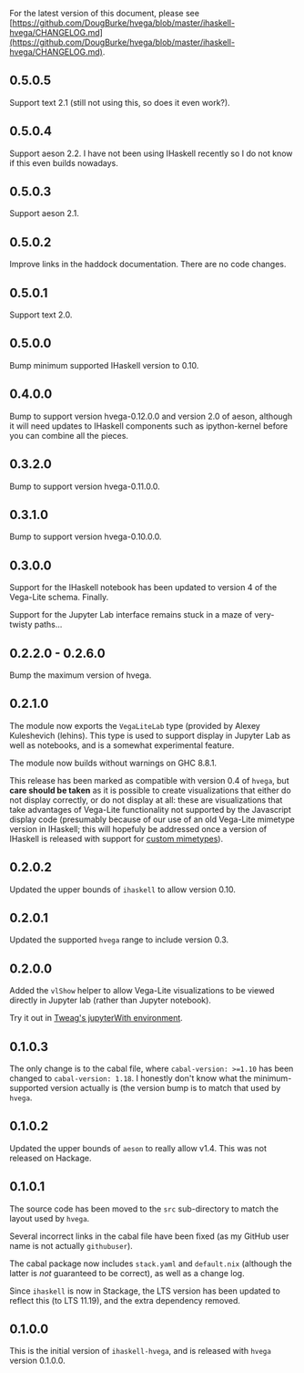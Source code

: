 For the latest version of this document, please see
[https://github.com/DougBurke/hvega/blob/master/ihaskell-hvega/CHANGELOG.md](https://github.com/DougBurke/hvega/blob/master/ihaskell-hvega/CHANGELOG.md).

## 0.5.0.5

Support text 2.1 (still not using this, so does it even work?).

## 0.5.0.4

Support aeson 2.2. I have not been using IHaskell recently so I do
not know if this even builds nowadays.

## 0.5.0.3

Support aeson 2.1.

## 0.5.0.2

Improve links in the haddock documentation. There are no code changes.

## 0.5.0.1

Support text 2.0.

## 0.5.0.0

Bump minimum supported IHaskell version to 0.10.

## 0.4.0.0

Bump to support version hvega-0.12.0.0 and version 2.0 of aeson,
although it will need updates to IHaskell components such as
ipython-kernel before you can combine all the pieces.

## 0.3.2.0

Bump to support version hvega-0.11.0.0.

## 0.3.1.0

Bump to support version hvega-0.10.0.0.

## 0.3.0.0

Support for the IHaskell notebook has been updated to version 4 of the
Vega-Lite schema. Finally.

Support for the Jupyter Lab interface remains stuck in a maze of
very-twisty paths...

## 0.2.2.0 - 0.2.6.0

Bump the maximum version of hvega.

## 0.2.1.0

The module now exports the `VegaLiteLab` type (provided by Alexey
Kuleshevich (lehins). This type is used to support display in Jupyter
Lab as well as notebooks, and is a somewhat experimental feature.

The module now builds without warnings on GHC 8.8.1.

This release has been marked as compatible with version 0.4 of `hvega`,
but **care should be taken** as it is possible to create visualizations
that either do not display correctly, or do not display at all: these
are visualizations that take advantages of Vega-Lite functionality
not supported by the Javascript display code (presumably because
of our use of an old Vega-Lite mimetype version in IHaskell; this
will hopefuly be addressed once a version of IHaskell is released
with support for
[custom mimetypes](https://github.com/gibiansky/IHaskell/issues/1089)).

## 0.2.0.2

Updated the upper bounds of `ihaskell` to allow version 0.10.

## 0.2.0.1

Updated the supported `hvega` range to include version 0.3.

## 0.2.0.0

Added the `vlShow` helper to allow Vega-Lite visualizations to be
viewed directly in Jupyter lab (rather than Jupyter notebook).

Try it out in [Tweag's jupyterWith environment](https://github.com/tweag/jupyterWith).

## 0.1.0.3

The only change is to the cabal file, where `cabal-version: >=1.10` has
been changed to `cabal-version: 1.18`. I honestly don't know what the
minimum-supported version actually is (the version bump is to match
that used by `hvega`.

## 0.1.0.2

Updated the upper bounds of `aeson` to really allow v1.4. This was not
released on Hackage.

## 0.1.0.1

The source code has been moved to the `src` sub-directory to match the
layout used by `hvega`.

Several incorrect links in the cabal file have been fixed (as my GitHub
user name is not actually `githubuser`).

The cabal package now includes `stack.yaml` and `default.nix` (although
the latter is *not* guaranteed to be correct), as well as a
change log.

Since `ihaskell` is now in Stackage, the LTS version has been updated
to reflect this (to LTS 11.19), and the extra dependency removed.

## 0.1.0.0

This is the initial version of `ihaskell-hvega`, and is released with
`hvega` version 0.1.0.0.
